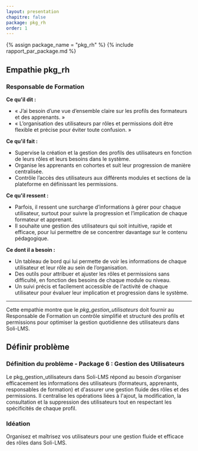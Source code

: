 ```yaml
---
layout: presentation
chapitre: false
package: pkg_rh
order: 1
---
```


{% assign package_name = "pkg_rh" %}
{% include rapport_par_package.md %}

## Empathie pkg_rh

### Responsable de Formation 

**Ce qu'il dit :**
- « J’ai besoin d’une vue d’ensemble claire sur les profils des formateurs et des apprenants. »
- « L’organisation des utilisateurs par rôles et permissions doit être flexible et précise pour éviter toute confusion. »

**Ce qu'il fait :**
- Supervise la création et la gestion des profils des utilisateurs en fonction de leurs rôles et leurs besoins dans le système.
- Organise les apprenants en cohortes et suit leur progression de manière centralisée.
- Contrôle l’accès des utilisateurs aux différents modules et sections de la plateforme en définissant les permissions.

**Ce qu'il ressent :**
- Parfois, il ressent une surcharge d’informations à gérer pour chaque utilisateur, surtout pour suivre la progression et l’implication de chaque formateur et apprenant.
- Il souhaite une gestion des utilisateurs qui soit intuitive, rapide et efficace, pour lui permettre de se concentrer davantage sur le contenu pédagogique.

**Ce dont il a besoin :**
- Un tableau de bord qui lui permette de voir les informations de chaque utilisateur et leur rôle au sein de l’organisation.
- Des outils pour attribuer et ajuster les rôles et permissions sans difficulté, en fonction des besoins de chaque module ou niveau.
- Un suivi précis et facilement accessible de l'activité de chaque utilisateur pour évaluer leur implication et progression dans le système.

---

Cette empathie montre que le *pkg_gestion_utilisateurs* doit fournir au Responsable de Formation un contrôle simplifié et structuré des profils et permissions pour optimiser la gestion quotidienne des utilisateurs dans Soli-LMS.

## Définir problème 

### Définition du problème - Package 6 : Gestion des Utilisateurs
Le pkg_gestion_utilisateurs dans Soli-LMS répond au besoin d’organiser efficacement les informations des utilisateurs (formateurs, apprenants, responsables de formation) et d'assurer une gestion fluide des rôles et des permissions. Il centralise les opérations liées à l'ajout, la modification, la consultation et la suppression des utilisateurs tout en respectant les spécificités de chaque profil.

### Idéation
Organisez et maîtrisez vos utilisateurs pour une gestion fluide et efficace des rôles dans Soli-LMS.